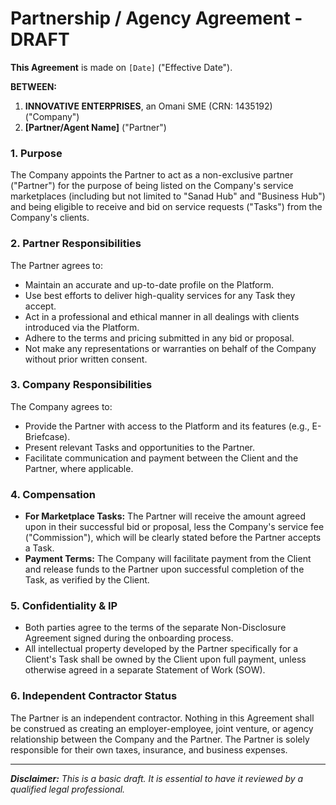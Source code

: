# Partnership / Agency Agreement - DRAFT

**This Agreement** is made on `[Date]` ("Effective Date").

**BETWEEN:**

1.  **INNOVATIVE ENTERPRISES**, an Omani SME (CRN: 1435192) ("Company")
2.  **[Partner/Agent Name]** ("Partner")

### 1. Purpose
The Company appoints the Partner to act as a non-exclusive partner ("Partner") for the purpose of being listed on the Company's service marketplaces (including but not limited to "Sanad Hub" and "Business Hub") and being eligible to receive and bid on service requests ("Tasks") from the Company's clients.

### 2. Partner Responsibilities
The Partner agrees to:
- Maintain an accurate and up-to-date profile on the Platform.
- Use best efforts to deliver high-quality services for any Task they accept.
- Act in a professional and ethical manner in all dealings with clients introduced via the Platform.
- Adhere to the terms and pricing submitted in any bid or proposal.
- Not make any representations or warranties on behalf of the Company without prior written consent.

### 3. Company Responsibilities
The Company agrees to:
- Provide the Partner with access to the Platform and its features (e.g., E-Briefcase).
- Present relevant Tasks and opportunities to the Partner.
- Facilitate communication and payment between the Client and the Partner, where applicable.

### 4. Compensation
- **For Marketplace Tasks:** The Partner will receive the amount agreed upon in their successful bid or proposal, less the Company's service fee ("Commission"), which will be clearly stated before the Partner accepts a Task.
- **Payment Terms:** The Company will facilitate payment from the Client and release funds to the Partner upon successful completion of the Task, as verified by the Client.

### 5. Confidentiality & IP
- Both parties agree to the terms of the separate Non-Disclosure Agreement signed during the onboarding process.
- All intellectual property developed by the Partner specifically for a Client's Task shall be owned by the Client upon full payment, unless otherwise agreed in a separate Statement of Work (SOW).

### 6. Independent Contractor Status
The Partner is an independent contractor. Nothing in this Agreement shall be construed as creating an employer-employee, joint venture, or agency relationship between the Company and the Partner. The Partner is solely responsible for their own taxes, insurance, and business expenses.

---
***Disclaimer:** This is a basic draft. It is essential to have it reviewed by a qualified legal professional.*
